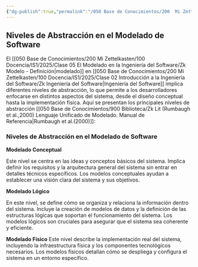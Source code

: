 ```yaml
---
{"dg-publish":true,"permalink":"/050 Base de Conocimientos/200  Mi Zettelkasten/100 Docencia/IS1/2025/Clase 05 El Modelado en la Ingeniería del Software/Zk Niveles de Abstracción en el Modelado de Software/","tags":["digitalGarden"]}
---
```


## Niveles de Abstracción en el Modelado de Software

El [[050 Base de Conocimientos/200  Mi Zettelkasten/100 Docencia/IS1/2025/Clase 05 El Modelado en la Ingeniería del Software/Zk Modelo - Definición\|modelado]] en [[050 Base de Conocimientos/200  Mi Zettelkasten/100 Docencia/IS1/2025/Clase 02 Introducción a la Ingeniería del Software/Zk Ingeniería del Software\|Ingeniería del Software]] implica diferentes niveles de abstracción, lo que permite a los desarrolladores enfocarse en distintos aspectos del sistema, desde el diseño conceptual hasta la implementación física. Aquí se presentan los principales niveles de abstracción [[050 Base de Conocimientos/900 Biblioteca/Zk Lit (Rumbaugh et al.,2000) Lenguaje Unificado de Modelado. Manual de Referencia\|Rumbaugh et al.(2000)]]:

### Niveles de Abstracción en el Modelado de Software

**Modelado Conceptual**

Este nivel se centra en las ideas y conceptos básicos del sistema. Implica definir los requisitos y la arquitectura general del sistema sin entrar en detalles técnicos específicos. Los modelos conceptuales ayudan a establecer una visión clara del sistema y sus objetivos.

**Modelado Lógico**

En este nivel, se define cómo se organiza y relaciona la información dentro del sistema. Incluye la creación de modelos de datos y la definición de las estructuras lógicas que soportan el funcionamiento del sistema. Los modelos lógicos son cruciales para asegurar que el sistema sea coherente y eficiente.

**Modelado Físico**
Este nivel describe la implementación real del sistema, incluyendo la infraestructura física y los componentes tecnológicos necesarios. Los modelos físicos detallan cómo se despliega y configura el sistema en un entorno específico.
